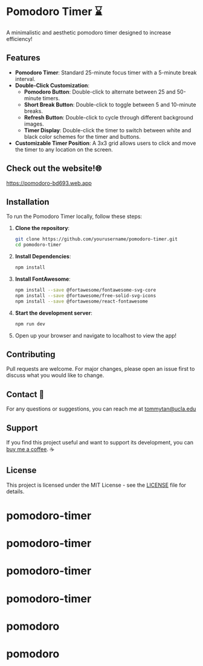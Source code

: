 # Pomodoro Timer ⌛

A minimalistic and aesthetic pomodoro timer designed to increase efficiency!


## Features

- **Pomodoro Timer**: Standard 25-minute focus timer with a 5-minute break interval.
- **Double-Click Customization**:
  - **Pomodoro Button**: Double-click to alternate between 25 and 50-minute timers.
  - **Short Break Button**: Double-click to toggle between 5 and 10-minute breaks.
  - **Refresh Button**: Double-click to cycle through different background images.
  - **Timer Display**: Double-click the timer to switch between white and black color schemes for the timer and buttons.
- **Customizable Timer Position**: A 3x3 grid allows users to click and move the timer to any location on the screen.

## Check out the website!🌐
https://pomodoro-bd693.web.app

## Installation

To run the Pomodoro Timer locally, follow these steps:

1. **Clone the repository**:
   ```bash
   git clone https://github.com/yourusername/pomodoro-timer.git
   cd pomodoro-timer
2. **Install Dependencies**:
   ```bash
   npm install
3. **Install FontAwesome**:
   ```bash
   npm install --save @fortawesome/fontawesome-svg-core
   npm install --save @fortawesome/free-solid-svg-icons
   npm install --save @fortawesome/react-fontawesome
3. **Start the development server**:
   ```bash
   npm run dev
4. Open up your browser and navigate to localhost to view the app!

## Contributing

Pull requests are welcome. For major changes, please open an issue first
to discuss what you would like to change.

## Contact 📧
For any questions or suggestions, you can reach me at tommytan@ucla.edu

## Support
If you find this project useful and want to support its development, you can [buy me a coffee](https://buymeacoffee.com/tommytan
). ☕️

## License

This project is licensed under the MIT License - see the [LICENSE](./LICENSE) file for details.

# pomodoro-timer
# pomodoro-timer
# pomodoro-timer
# pomodoro-timer
# pomodoro
# pomodoro
